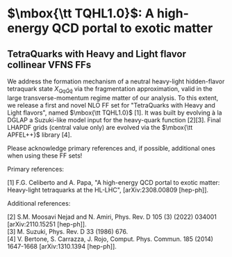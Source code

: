 # $\mbox{\tt TQHL1.0}$: A high-energy QCD portal to exotic matter
## TetraQuarks with Heavy and Light flavor collinear VFNS FFs

We address the formation mechanism of a neutral heavy-light hidden-flavor tetraquark state $X_{Q q \bar Q \bar q}$ via the fragmentation approximation, valid in the large transverse-momentum regime matter of our analysis. To this extent, we release a first and novel NLO FF set for "TetraQuarks
with Heavy and Light flavors", named $\mbox{\tt TQHL1.0}$ [1]. It was built by evolving à la DGLAP a Suzuki-like model input for the heavy-quark function [2][3]. Final LHAPDF grids (central value only) are evolved via the $\mbox{\tt APFEL++}$ library [4].

Please acknowledge primary references and, if possible, additional ones when using these FF sets!  
  

Primary references:

[1] F.G. Celiberto and A. Papa, "A high-energy QCD portal to exotic matter: Heavy-light tetraquarks at the HL-LHC", [arXiv:2308.00809 [hep-ph]].  
  

Additional references:

[2] S.M. Moosavi Nejad and N. Amiri, Phys. Rev. D 105 (3) (2022) 034001 [arXiv:2110.15251 [hep-ph]].  
[3] M. Suzuki, Phys. Rev. D 33 (1986) 676.  
[4] V. Bertone, S. Carrazza, J. Rojo, Comput. Phys. Commun. 185 (2014) 1647-1668 [arXiv:1310.1394 [hep-ph]].  
